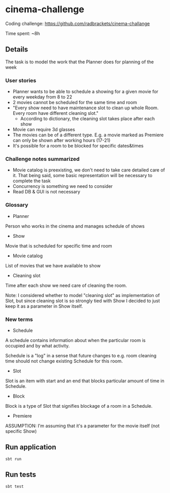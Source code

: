 # cinema-challenge

Coding challenge: https://github.com/radbrackets/cinema-challange

Time spent: ~8h

## Details

The task is to model the work that the Planner does for planning of the week

### User stories

* Planner wants to be able to schedule a showing for a given movie for every weekday from 8 to 22
* 2 movies cannot be scheduled for the same time and room
* "Every show need to have maintenance slot to clean up whole Room. Every room have different cleaning slot."
  * According to dictionary, the cleaning slot takes place after each show
* Movie can require 3d glasses
* The movies can be of a different type. E.g. a movie marked as Premiere can only be shown after working hours (17-21)
* It's possible for a room to be blocked for specific dates&times


### Challenge notes summarized

* Movie catalog is preexisting, we don't need to take care detailed care of it. That being said, some basic representation will be necessary to complete the task
* Concurrency is something we need to consider
* Read DB & GUI is not necessary

### Glossary

* Planner

Person who works in the cinema and manages schedule of shows

* Show

Movie that is scheduled for specific time and room 

* Movie catalog

List of movies that we have available to show

* Cleaning slot 

Time after each show we need care of cleaning the room.

Note: I considered whether to model "cleaning slot" as implementation of Slot, but since cleaning slot is so strongly tied with Show I decided to just keep it as a parameter in Show itself.

### New terms

* Schedule

A schedule contains information about when the particular room is occupied and by what activity. 

Schedule is a "log" in a sense that future changes to e.g. room cleaning time should not change existing Schedule for this room.  

* Slot

Slot is an item with start and an end that blocks particular amount of time in Schedule. 

* Block

Block is a type of Slot that signifies blockage of a room in a Schedule.

* Premiere

ASSUMPTION: I'm assuming that it's a parameter for the movie itself (not specific Show)

## Run application

```shell
sbt run
```

## Run tests

```shell
sbt test
```

